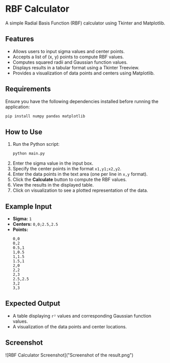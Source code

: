 # RBF Calculator

A simple Radial Basis Function (RBF) calculator using Tkinter and Matplotlib.

## Features
- Allows users to input sigma values and center points.
- Accepts a list of (x, y) points to compute RBF values.
- Computes squared radii and Gaussian function values.
- Displays results in a tabular format using a Tkinter Treeview.
- Provides a visualization of data points and centers using Matplotlib.

## Requirements
Ensure you have the following dependencies installed before running the application:

```sh
pip install numpy pandas matplotlib
```

## How to Use
1. Run the Python script:
   ```sh
   python main.py
   ```
2. Enter the sigma value in the input box.
3. Specify the center points in the format `x1,y1;x2,y2`.
4. Enter the data points in the text area (one per line in `x,y` format).
5. Click the **Calculate** button to compute the RBF values.
6. View the results in the displayed table.
7. Click on visualization to see a plotted representation of the data.

## Example Input
- **Sigma:** `1`
- **Centers:** `0,0;2.5,2.5`
- **Points:**
  ```
  0,0
  0,2
  0.5,1
  1,0.5
  1,1.5
  1.5,1
  2,0
  2,2
  2,3
  2.5,2.5
  3,2
  3,3
  ```

## Expected Output
- A table displaying `r²` values and corresponding Gaussian function values.
- A visualization of the data points and center locations.

## Screenshot
![RBF Calculator Screenshot]("Screenshot of the result.png")

